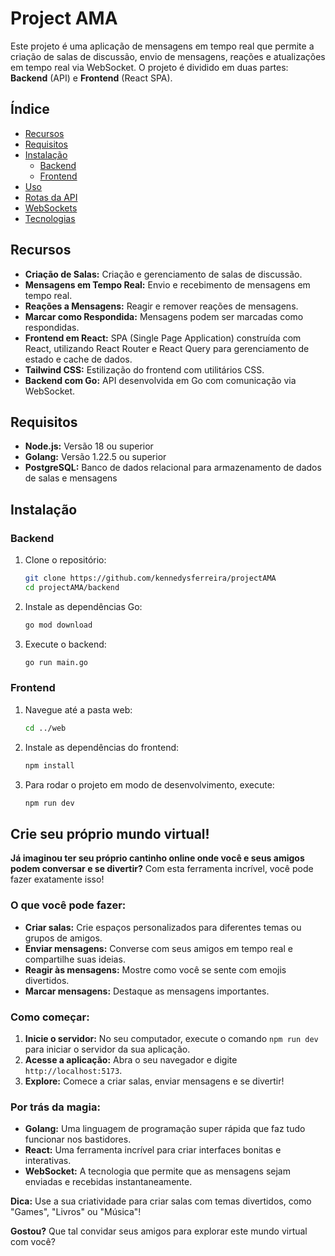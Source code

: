 # Project AMA

Este projeto é uma aplicação de mensagens em tempo real que permite a criação de salas de discussão, envio de mensagens, reações e atualizações em tempo real via WebSocket. O projeto é dividido em duas partes: **Backend** (API) e **Frontend** (React SPA).

## Índice

- [Recursos](#recursos)
- [Requisitos](#requisitos)
- [Instalação](#instalação)
  - [Backend](#backend)
  - [Frontend](#frontend)
- [Uso](#uso)
- [Rotas da API](#rotas-da-api)
- [WebSockets](#websockets)
- [Tecnologias](#tecnologias)

## Recursos

- **Criação de Salas:** Criação e gerenciamento de salas de discussão.
- **Mensagens em Tempo Real:** Envio e recebimento de mensagens em tempo real.
- **Reações a Mensagens:** Reagir e remover reações de mensagens.
- **Marcar como Respondida:** Mensagens podem ser marcadas como respondidas.
- **Frontend em React:** SPA (Single Page Application) construída com React, utilizando React Router e React Query para gerenciamento de estado e cache de dados.
- **Tailwind CSS:** Estilização do frontend com utilitários CSS.
- **Backend com Go:** API desenvolvida em Go com comunicação via WebSocket.

## Requisitos

- **Node.js:** Versão 18 ou superior
- **Golang:** Versão 1.22.5 ou superior
- **PostgreSQL:** Banco de dados relacional para armazenamento de dados de salas e mensagens

## Instalação

### Backend

1. Clone o repositório:

   ```bash
   git clone https://github.com/kennedysferreira/projectAMA
   cd projectAMA/backend
2. Instale as dependências Go:

   ```bash
   go mod download

3. Execute o backend:
   
    ```bash
   go run main.go

### Frontend

1. Navegue até a pasta web:

   ```bash
   cd ../web

2. Instale as dependências do frontend:

   ```bash
   npm install

3. Para rodar o projeto em modo de desenvolvimento, execute:

   ```bash
   npm run dev

## **Crie seu próprio mundo virtual!** 

**Já imaginou ter seu próprio cantinho online onde você e seus amigos podem conversar e se divertir?** Com esta ferramenta incrível, você pode fazer exatamente isso!

### **O que você pode fazer:**

* **Criar salas:** Crie espaços personalizados para diferentes temas ou grupos de amigos.
* **Enviar mensagens:** Converse com seus amigos em tempo real e compartilhe suas ideias.
* **Reagir às mensagens:** Mostre como você se sente com emojis divertidos.
* **Marcar mensagens:** Destaque as mensagens importantes.

### **Como começar:**

1. **Inicie o servidor:** No seu computador, execute o comando `npm run dev` para iniciar o servidor da sua aplicação.
2. **Acesse a aplicação:** Abra o seu navegador e digite `http://localhost:5173`.
3. **Explore:** Comece a criar salas, enviar mensagens e se divertir!

### **Por trás da magia:**

* **Golang:** Uma linguagem de programação super rápida que faz tudo funcionar nos bastidores.
* **React:** Uma ferramenta incrível para criar interfaces bonitas e interativas.
* **WebSocket:** A tecnologia que permite que as mensagens sejam enviadas e recebidas instantaneamente.

**Dica:** Use a sua criatividade para criar salas com temas divertidos, como "Games", "Livros" ou "Música"!

**Gostou?** Que tal convidar seus amigos para explorar este mundo virtual com você?





   

 
 

